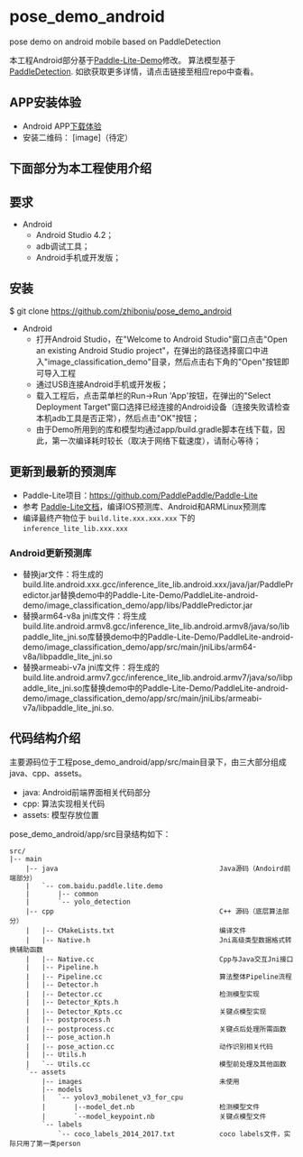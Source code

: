 # pose_demo_android
pose demo on android mobile based on PaddleDetection

本工程Android部分基于[Paddle-Lite-Demo](https://github.com/PaddlePaddle/Paddle-Lite-Demo)修改。
算法模型基于[PaddleDetection](https://github.com/PaddlePaddle/PaddleDetection).
如欲获取更多详情，请点击链接至相应repo中查看。



## APP安装体验
* Android APP[下载体验](http://d.3appstore.com/ars5)
* 安装二维码：
[image]（待定）




## 下面部分为本工程使用介绍

## 要求

* Android
    * Android Studio 4.2；
    * adb调试工具；
    * Android手机或开发版；


## 安装
$ git clone https://github.com/zhiboniu/pose_demo_android

* Android
    * 打开Android Studio，在"Welcome to Android Studio"窗口点击"Open an existing Android Studio project"，在弹出的路径选择窗口中进入"image_classification_demo"目录，然后点击右下角的"Open"按钮即可导入工程
    * 通过USB连接Android手机或开发板；
    * 载入工程后，点击菜单栏的Run->Run 'App'按钮，在弹出的"Select Deployment Target"窗口选择已经连接的Android设备（连接失败请检查本机adb工具是否正常），然后点击"OK"按钮；
    * 由于Demo所用到的库和模型均通过app/build.gradle脚本在线下载，因此，第一次编译耗时较长（取决于网络下载速度），请耐心等待；


## 更新到最新的预测库
* Paddle-Lite项目：https://github.com/PaddlePaddle/Paddle-Lite
* 参考 [Paddle-Lite文档](https://github.com/PaddlePaddle/Paddle-Lite/wiki)，编译IOS预测库、Android和ARMLinux预测库
* 编译最终产物位于 `build.lite.xxx.xxx.xxx` 下的 `inference_lite_lib.xxx.xxx`
### Android更新预测库
* 替换jar文件：将生成的build.lite.android.xxx.gcc/inference_lite_lib.android.xxx/java/jar/PaddlePredictor.jar替换demo中的Paddle-Lite-Demo/PaddleLite-android-demo/image_classification_demo/app/libs/PaddlePredictor.jar
* 替换arm64-v8a jni库文件：将生成build.lite.android.armv8.gcc/inference_lite_lib.android.armv8/java/so/libpaddle_lite_jni.so库替换demo中的Paddle-Lite-Demo/PaddleLite-android-demo/image_classification_demo/app/src/main/jniLibs/arm64-v8a/libpaddle_lite_jni.so
* 替换armeabi-v7a jni库文件：将生成的build.lite.android.armv7.gcc/inference_lite_lib.android.armv7/java/so/libpaddle_lite_jni.so库替换demo中的Paddle-Lite-Demo/PaddleLite-android-demo/image_classification_demo/app/src/main/jniLibs/armeabi-v7a/libpaddle_lite_jni.so.

## 代码结构介绍
主要源码位于工程pose_demo_android/app/src/main目录下，由三大部分组成java、cpp、assets。
* java: Android前端界面相关代码部分
* cpp: 算法实现相关代码
* assets: 模型存放位置

pose_demo_android/app/src目录结构如下：
```
src/
|-- main
    |-- java                                        Java源码（Andoird前端部分）
    |   `-- com.baidu.paddle.lite.demo
    |       |-- common
    |       `-- yolo_detection
    |-- cpp                                         C++ 源码（底层算法部分）
    |   |-- CMakeLists.txt                          编译文件
    |   |-- Native.h                                Jni高级类型数据格式转换辅助函数
    |   |-- Native.cc                               Cpp与Java交互Jni接口
    |   |-- Pipeline.h
    |   |-- Pipeline.cc                             算法整体Pipeline流程
    |   |-- Detector.h
    |   |-- Detector.cc                             检测模型实现
    |   |-- Detector_Kpts.h
    |   |-- Detector_Kpts.cc                        关键点模型实现
    |   |-- postprocess.h
    |   |-- postprocess.cc                          关键点后处理所需函数
    |   |-- pose_action.h
    |   |-- pose_action.cc                          动作识别相关代码
    |   |-- Utils.h
    |   `-- Utils.cc                                模型前处理及其他函数
    `-- assets
        |-- images                                  未使用
        |-- models
        |   `-- yolov3_mobilenet_v3_for_cpu
        |       |--model_det.nb                     检测模型文件
        |       `--model_keypoint.nb                关键点模型文件
        `-- labels
            `-- coco_labels_2014_2017.txt           coco labels文件，实际只用了第一类person
```


